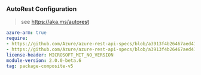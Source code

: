 ### AutoRest Configuration

> see https://aka.ms/autorest

``` yaml
azure-arm: true
require:
- https://github.com/Azure/azure-rest-api-specs/blob/a3913f4b26467aed413cdc907116e99894f08994/specification/sql/resource-manager/readme.md
- https://github.com/Azure/azure-rest-api-specs/blob/a3913f4b26467aed413cdc907116e99894f08994/specification/sql/resource-manager/readme.go.md
license-header: MICROSOFT_MIT_NO_VERSION
module-version: 2.0.0-beta.6
tag: package-composite-v5
```
